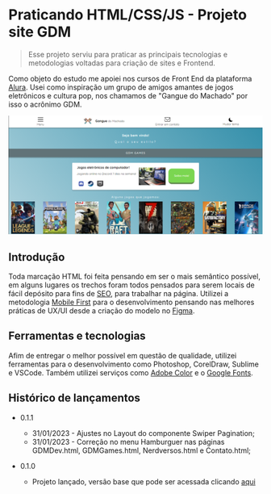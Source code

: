 # Praticando HTML/CSS/JS - Projeto site GDM
> Esse projeto serviu para praticar as principais tecnologias e metodologias voltadas para criação de sites e Frontend.

  Como objeto do estudo me apoiei nos cursos de Front End da plataforma [Alura][alura]. Usei como inspiração um grupo de amigos amantes de jogos eletrônicos e cultura pop, nos chamamos de "Gangue do Machado" por isso o acrônimo GDM.

![](/header.PNG)

## Introdução

  Toda marcação HTML foi feita pensando em ser o mais semântico possível, em alguns lugares os trechos foram todos pensados para serem locais de fácil depósito para fins de [SEO][seo], para trabalhar na página. Utilizei a metodologia [Mobile First][mobile] para o desenvolvimento pensando nas melhores práticas de UX/UI desde a criação do modelo no [Figma][figma].

## Ferramentas e tecnologias

Afim de entregar o melhor possível em questão de qualidade, utilizei ferramentas para o desenvolvimento como Photoshop, CorelDraw, Sublime e VSCode.
Também utilizei serviços como [Adobe Color][adobe] e o [Google Fonts][font].


## Histórico de lançamentos

* 0.1.1
    * 31/01/2023 - Ajustes no Layout do componente Swiper Pagination;
    * 31/01/2023 - Correção no menu Hamburguer nas páginas GDMDev.html, GDMGames.html, Nerdversos.html e Contato.html;

* 0.1.0
    * Projeto lançado, versão base que pode ser acessada clicando [aqui][linkGDM]


[alura]: https://www.alura.com.br
[mobile]: https://www.nuvemshop.com.br/blog/mobile-first-index-marketing-digital/
[seo]: https://rockcontent.com/br/blog/o-que-e-seo/
[figma]: https://www.figma.com/community/file/1202069326668832530
[font]: https://fonts.google.com/
[adobe]: https://color.adobe.com/pt/create
[linkGDM]: https://praticando-html-css-projeto-gdm.vercel.app/index.html
